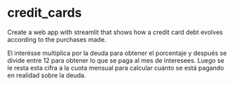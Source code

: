 # credit_cards
Create a web app with streamlit that shows how a credit card debt evolves according to the purchases made.


El interésse multiplica por la deuda para obtener el porcentaje y después se divide entre 12 para obtener lo que se paga al mes de interesees. Luego se le resta esta cifra a la cuota mensual para calcular cuánto se está pagando en realidad sobre la deuda.
